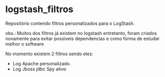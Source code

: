 # logstash_filtros
Repositório contendo filtros personalizados para o LogStash.

obs.: Muitos dos filtros já existem no logstash entretanto, foram criados novamente para evitar possíveis dependencias e como forma de estudar melhor o software

No momento existem 2 filtros sendo eles:
- Log Apache personalizado.
- Log Jboss jdbc Spy ativo
